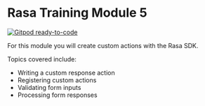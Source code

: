 # Rasa Training Module 5

[![Gitpod ready-to-code](https://img.shields.io/badge/Gitpod-ready--to--code-blue?logo=gitpod)](https://gitpod.io/#github.com/RasaHQ/csm-onboarding/tree/brenna-1)

For this module you will create custom actions with the Rasa SDK.

Topics covered include:

- Writing a custom response action
- Registering custom actions
- Validating form inputs
- Processing form responses

